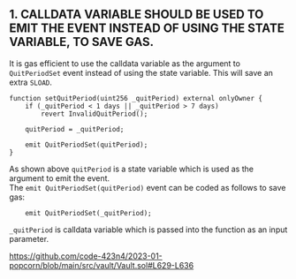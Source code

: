 ## 1. CALLDATA VARIABLE SHOULD BE USED TO EMIT THE EVENT INSTEAD OF USING THE STATE VARIABLE, TO SAVE GAS.

It is gas efficient to use the calldata variable as the argument to `QuitPeriodSet` event instead of using the state variable. 
This will save an extra `SLOAD`.

    function setQuitPeriod(uint256 _quitPeriod) external onlyOwner {
        if (_quitPeriod < 1 days || _quitPeriod > 7 days)
            revert InvalidQuitPeriod();

        quitPeriod = _quitPeriod;

        emit QuitPeriodSet(quitPeriod); 
    }

As shown above `quitPeriod` is a state variable which is used as the argument to emit the event.	
The `emit QuitPeriodSet(quitPeriod)` event can be coded as follows to save gas:

        emit QuitPeriodSet(_quitPeriod);
		
`_quitPeriod` is calldata variable which is passed into the function as an input parameter.

https://github.com/code-423n4/2023-01-popcorn/blob/main/src/vault/Vault.sol#L629-L636	